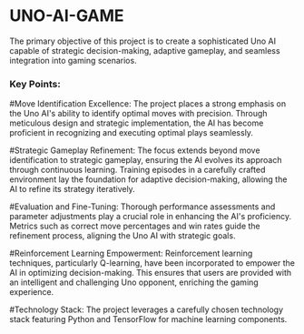 # UNO-AI-GAME

The primary objective of this project is to create a sophisticated Uno AI capable of strategic decision-making, adaptive gameplay, and seamless integration into gaming scenarios.

<h3>Key Points:</h3>

#Move Identification Excellence:
The project places a strong emphasis on the Uno AI's ability to identify optimal moves with precision.
Through meticulous design and strategic implementation, the AI has become proficient in recognizing and executing optimal plays seamlessly.

#Strategic Gameplay Refinement:
The focus extends beyond move identification to strategic gameplay, ensuring the AI evolves its approach through continuous learning.
Training episodes in a carefully crafted environment lay the foundation for adaptive decision-making, allowing the AI to refine its strategy iteratively.

#Evaluation and Fine-Tuning:
Thorough performance assessments and parameter adjustments play a crucial role in enhancing the AI's proficiency.
Metrics such as correct move percentages and win rates guide the refinement process, aligning the Uno AI with strategic goals.

#Reinforcement Learning Empowerment:
Reinforcement learning techniques, particularly Q-learning, have been incorporated to empower the AI in optimizing decision-making.
This ensures that users are provided with an intelligent and challenging Uno opponent, enriching the gaming experience.

#Technology Stack:
The project leverages a carefully chosen technology stack featuring Python and TensorFlow for machine learning components.

